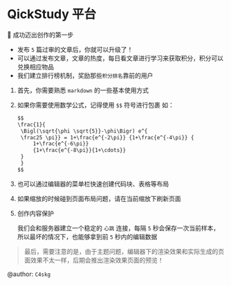 # QickStudy 平台


🎉️ 成功迈出创作的第一步

+ 发布 `5` 篇过审的文章后，你就可以升级了！
+ 可以通过发布文章，文章的热度，每日看文章进行学习来获取积分，积分可以兑换相应物品
+ 我们建立排行榜机制，奖励那些`积分排名`靠前的用户

1. 首先，你需要熟悉 `markdown` 的一些基本使用方式
2. 如果你需要使用数学公式，记得使用 `$$` 符号进行包裹
   如：
   ```markdown
   $$
   \frac{1}{
    \Bigl(\sqrt{\phi \sqrt{5}}-\phi\Bigr) e^{
    \frac25 \pi}} = 1+\frac{e^{-2\pi}} {1+\frac{e^{-4\pi}} {
        1+\frac{e^{-6\pi}}
        {1+\frac{e^{-8\pi}}{1+\cdots}}
    }
    }
   $$
   ```

3. 也可以通过编辑器的菜单栏快速创建代码块、表格等布局
   
4. 如果缩放的时候碰到页面布局问题，请在当前缩放下刷新页面
   
5. 创作内容保护
   
   我们会和服务器建立一个稳定的 `心跳` 连接，每隔 `5` 秒会保存一次当前样本，所以最坏的情况下，也能够拿到前 `5` 秒内的编辑数据


> 最后，需要注意的是，由于主题问题，编辑器下的渲染效果和实际生成的页面效果不太一样，后期会推出渲染效果页面的预览！

@author: `C4skg`